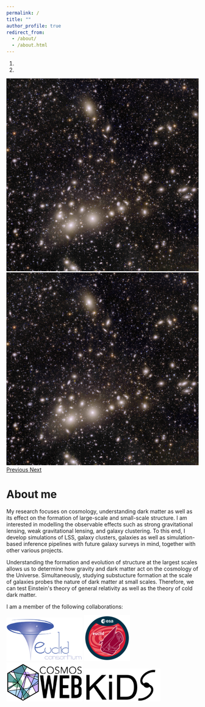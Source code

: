```yaml
---
permalink: /
title: ""
author_profile: true
redirect_from: 
  - /about/
  - /about.html
---
```


<div class="aside">
  <head>
    <title></title>
    <meta charset="utf-8">
    <meta name="viewport" content="width=device-width, initial-scale=0.4">
    <link rel="stylesheet" href="https://maxcdn.bootstrapcdn.com/bootstrap/3.4.1/css/bootstrap.min.css">
    <script src="https://ajax.googleapis.com/ajax/libs/jquery/3.7.1/jquery.min.js"></script>
    <script src="https://maxcdn.bootstrapcdn.com/bootstrap/3.4.1/js/bootstrap.min.js"></script>
  </head>
  <div class="container">
    <div id="myCarousel" class="carousel slide" data-ride="carousel">
      <!-- Indicators -->
      <ol class="carousel-indicators">
        <li data-target="#myCarousel" data-slide-to="0" class="active"></li>
        <li data-target="#myCarousel" data-slide-to="1"></li>
      </ol>
      <div class="carousel-inner">
        <div class="item active">
          <img src="../images/euclid_perseus.jpg" alt="ESA Euclid observation of Perseus cluster. Credit: ESA" style="width:700px;">
        </div>
        <div class="item">
          <img src="../images/euclid_perseus.jpg" alt="ESA Euclid observation of Perseus cluster. Credit: ESA" style="width:700px;">
        </div>
      </div>
      <a class="left carousel-control" href="#myCarousel" data-slide="prev">
        <span class="glyphicon glyphicon-chevron-left"></span>
        <span class="sr-only">Previous</span>
      </a>
      <a class="right carousel-control" href="#myCarousel" data-slide="next">
        <span class="glyphicon glyphicon-chevron-right"></span>
        <span class="sr-only">Next</span>
      </a>
    </div>
  </div>
</div>

About me
==============

My research focuses on cosmology, understanding dark matter as well as its effect on the formation of large-scale and small-scale structure. I am interested in modelling the observable effects such as strong gravitational lensing, weak gravitational lensing, and galaxy clustering. To this end, I develop simulations of LSS, galaxy clusters, galaxies as well as simulation-based inference pipelines with future galaxy surveys in mind, together with other various projects.

Understanding the formation and evolution of structure at the largest scales allows us to determine how gravity and dark matter act on the cosmology of the Universe. Simultaneously, studying substucture formation at the scale of galaxies probes the nature of dark matter at small scales. Therefore, we can test Einstein's theory of general relativity as well as the theory of cold dark matter.

I am a member of the following collaborations:

[<img src="../images/Euclid_consortium_logo.png" width="200" />](https://www.euclid-ec.org/)
[<img src="../images/Euclid_logo_pillars.png" width="120" />](https://www.cosmos.esa.int/web/euclid)
[<img src="../images/COSMOSWeb_logo.png" width="200" />](https://cosmos.astro.caltech.edu/page/cosmosweb)
[<img src="../images/KiDS_logo.jpg" width="200" />](https://kids.strw.leidenuniv.nl/)


